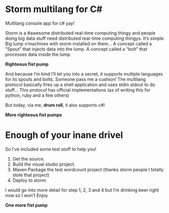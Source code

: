 Storm multilang for C#
====================
Multilang console app for c# yay!

Storm is a #awesome distributed real-time computing thingy and people doing big data stuff need distributed real-time computing thingys. 
It’s simple
Big lump o’machines with storm installed on them…
A concept called a “Spout” that injects data into the lump.
A concept called a “bolt” that processes data inside the lump.

**Righteous fist pump**

And because I’m kind I’ll let you into a secret, it supports multiple languages for its spouts and bolts. Someone pass me a cushion!
The multilang protocol basically fires up a shell application and uses stdin stdout to do stuff…
This protocol has official implementations (as of writing this for python, ruby and a few others)

But today, via me, **drum roll**, it also supports c#!

**More righteous fist pumps**

Enough of your inane drivel 
====================
So I’ve included some test stuff to help you! 
1.	Get the source.
2.	Build the visual studio project.
3.	Maven Package the test wordcount project (thanks storm people I totally stole that project)
4.	Deploy to storm.

I would go into more detail for step 1, 2, 3 and 4 but I’m drinking beer right now so I won’t
Enjoy

**One more fist pump**


